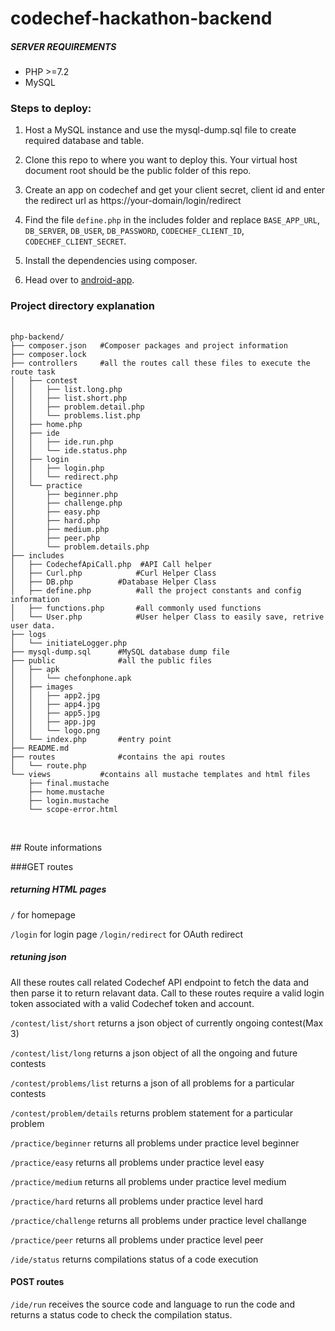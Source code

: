 
# codechef-hackathon-backend

##### SERVER REQUIREMENTS

<ul>
	<li>PHP >=7.2</li>
	<li>MySQL</li>
</ul>

### Steps to deploy:
1. Host a MySQL instance and use the mysql-dump.sql file to create required database and table.

2. Clone this repo to where you want to deploy this. Your virtual host document root should be the public folder of this repo.

3. Create an app on codechef and get your client secret, client id and enter the redirect url as https://your-domain/login/redirect

4. Find the file `define.php` in the includes folder and replace `BASE_APP_URL`, `DB_SERVER`,  `DB_USER`, `DB_PASSWORD`, `CODECHEF_CLIENT_ID`, `CODECHEF_CLIENT_SECRET`. 

5. Install the dependencies using composer.

6. Head over to [android-app](https://github.com/pushkar-anand/codechef-hackathon/tree/master/android-app). 
    

### Project directory explanation

<pre>
	<code>
php-backend/
├── composer.json 	#Composer packages and project information
├── composer.lock
├── controllers		#all the routes call these files to execute the route task
│   ├── contest
│   │   ├── list.long.php
│   │   ├── list.short.php
│   │   ├── problem.detail.php
│   │   └── problems.list.php
│   ├── home.php
│   ├── ide
│   │   ├── ide.run.php
│   │   └── ide.status.php
│   ├── login
│   │   ├── login.php
│   │   └── redirect.php
│   └── practice
│       ├── beginner.php
│       ├── challenge.php
│       ├── easy.php
│       ├── hard.php
│       ├── medium.php
│       ├── peer.php
│       └── problem.details.php
├── includes
│   ├── CodechefApiCall.php  #API Call helper
│   ├── Curl.php			#Curl Helper Class
│   ├── DB.php			#Database Helper Class
│   ├── define.php			#all the project constants and config information
│   ├── functions.php  		#all commonly used functions
│   └── User.php			#User helper Class to easily save, retrive user data.
├── logs
│   └── initiateLogger.php
├── mysql-dump.sql 		#MySQL database dump file
├── public				#all the public files
│   ├── apk
│   │   └── chefonphone.apk
│   ├── images
│   │   ├── app2.jpg
│   │   ├── app4.jpg
│   │   ├── app5.jpg
│   │   ├── app.jpg
│   │   └── logo.png
│   └── index.php		#entry point
├── README.md
├── routes   			#contains the api routes
│   └── route.php
└── views			#contains all mustache templates and html files
    ├── final.mustache
    ├── home.mustache
    ├── login.mustache
    └── scope-error.html
	</code>
</pre>


<br/>
## Route informations


###GET routes
	
##### returning HTML pages

`/` for homepage
	
`/login` for login page
`/login/redirect` for OAuth redirect
	


##### retuning json
All these routes call related Codechef API endpoint to fetch the data and then parse it to return relavant data. Call to these routes require a valid login token associated with a valid Codechef token and account.



`/contest/list/short` returns a json object of currently ongoing contest(Max 3)

`/contest/list/long` returns a json object of all the ongoing and future contests
 
`/contest/problems/list` returns a json of all problems for a particular contests

`/contest/problem/details` returns problem statement for a particular problem



`/practice/beginner` returns all problems under practice level beginner

`/practice/easy` returns all problems under practice level easy

`/practice/medium` returns all problems under practice level medium

`/practice/hard` returns all problems under practice level hard

`/practice/challenge` returns all problems under practice level challange

`/practice/peer` returns all problems under practice level peer



`/ide/status` returns compilations status of a code execution

#### POST routes

`/ide/run` receives the source code and language to run the code and returns a status code to check the compilation status.

